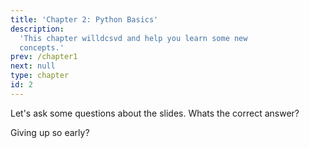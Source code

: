 ```yaml
---
title: 'Chapter 2: Python Basics'
description:
  'This chapter willdcsvd and help you learn some new
  concepts.'
prev: /chapter1
next: null
type: chapter
id: 2
---
```


<exercise id="1" title="Say hi to the world!">

Let's ask some questions about the slides. Whats the correct answer?

<codeblock id="02_01">

Giving up so early?

</codeblock>

</exercise>
